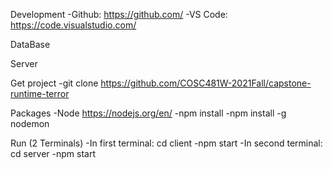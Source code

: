 
Development
-Github: https://github.com/ 
-VS Code: https://code.visualstudio.com/
  
  
DataBase


Server


Get project
-git clone https://github.com/COSC481W-2021Fall/capstone-runtime-terror

Packages
-Node https://nodejs.org/en/
-npm install
-npm install -g nodemon
  
  
Run (2 Terminals)
-In first terminal: cd client
-npm start
-In second terminal: cd server
-npm start
